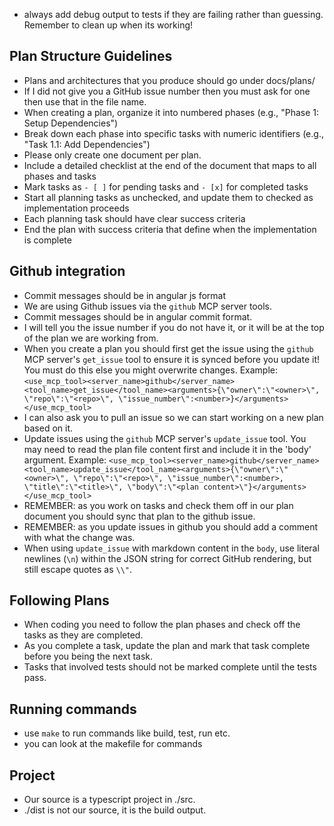 - always add debug output to tests if they are failing rather than guessing. Remember to clean up when its working!

## Plan Structure Guidelines
- Plans and architectures that you produce should go under docs/plans/<new folder for this plan with issue number>
- If I did not give you a GitHub issue number then you must ask for one then use that in the file name. 
- When creating a plan, organize it into numbered phases (e.g., "Phase 1: Setup Dependencies")
- Break down each phase into specific tasks with numeric identifiers (e.g., "Task 1.1: Add Dependencies")
- Please only create one document per plan. 
- Include a detailed checklist at the end of the document that maps to all phases and tasks
- Mark tasks as `- [ ]` for pending tasks and `- [x]` for completed tasks
- Start all planning tasks as unchecked, and update them to checked as implementation proceeds
- Each planning task should have clear success criteria
- End the plan with success criteria that define when the implementation is complete

## Github integration

- Commit messages should be in angular js format
- We are using Github issues via the `github` MCP server tools.
- Commit messages should be in angular commit format.
- I will tell you the issue number if you do not have it, or it will be at the top of the plan we are working from.
- When you create a plan you should first get the issue using the `github` MCP server's `get_issue` tool to ensure it is synced before you update it! You must do this else you might overwrite changes. Example: `<use_mcp_tool><server_name>github</server_name><tool_name>get_issue</tool_name><arguments>{\"owner\":\"<owner>\", \"repo\":\"<repo>\", \"issue_number\":<number>}</arguments></use_mcp_tool>`
- I can also ask you to pull an issue so we can start working on a new plan based on it.
- Update issues using the `github` MCP server's `update_issue` tool. You may need to read the plan file content first and include it in the 'body' argument. Example: `<use_mcp_tool><server_name>github</server_name><tool_name>update_issue</tool_name><arguments>{\"owner\":\"<owner>\", \"repo\":\"<repo>\", \"issue_number\":<number>, \"title\":\"<title>\", \"body\":\"<plan content>\"}</arguments></use_mcp_tool>`
- REMEMBER: as you work on tasks and check them off in our plan document you should sync that plan to the github issue.
- REMEMBER: as you update issues in github you should add a comment with what the change was. 
- When using `update_issue` with markdown content in the `body`, use literal newlines (`\n`) within the JSON string for correct GitHub rendering, but still escape quotes as `\\"`.



## Following Plans
- When coding you need to follow the plan phases and check off the tasks as they are completed.  
- As you complete a task, update the plan and mark that task complete before you being the next task. 
- Tasks that involved tests should not be marked complete until the tests pass. 



## Running commands
- use `make` to run commands like build, test, run etc. 
- you can look at the makefile for commands

## Project

- Our source is a typescript project in ./src. 
- ./dist is not our source, it is the build output.  